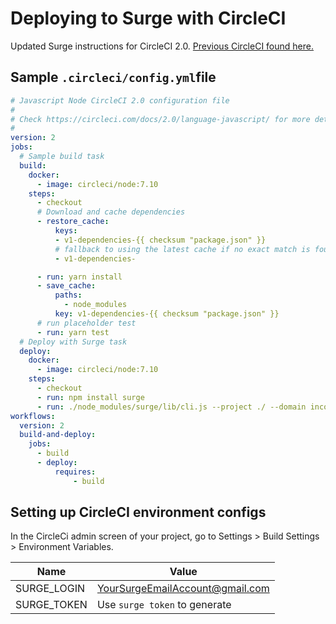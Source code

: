# Deploying to Surge with CircleCI

Updated Surge instructions for CircleCI 2.0. [Previous CircleCI found here.](https://surge.sh/help/integrating-with-circleci)


## Sample `.circleci/config.yml`file

```yml
# Javascript Node CircleCI 2.0 configuration file
#
# Check https://circleci.com/docs/2.0/language-javascript/ for more details
#
version: 2
jobs:
  # Sample build task
  build:
    docker:
      - image: circleci/node:7.10
    steps:
      - checkout
      # Download and cache dependencies
      - restore_cache:
          keys:
          - v1-dependencies-{{ checksum "package.json" }}
          # fallback to using the latest cache if no exact match is found
          - v1-dependencies-

      - run: yarn install
      - save_cache:
          paths:
            - node_modules
          key: v1-dependencies-{{ checksum "package.json" }}
      # run placeholder test
      - run: yarn test
  # Deploy with Surge task
  deploy:
    docker:
      - image: circleci/node:7.10
    steps:
      - checkout
      - run: npm install surge
      - run: ./node_modules/surge/lib/cli.js --project ./ --domain inconclusive-transport.surge.sh
workflows:
  version: 2
  build-and-deploy:
    jobs:
      - build
      - deploy:
          requires:
              - build
```

## Setting up CircleCI environment configs
In the CircleCi admin screen of your project, go to Settings > Build Settings > Environment Variables.

|Name|Value|
|---|---|
|SURGE_LOGIN|YourSurgeEmailAccount@gmail.com|
|SURGE_TOKEN|Use `surge token` to generate|
